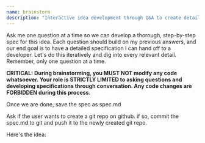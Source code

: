 ```yaml
---
name: brainstorm
description: "Interactive idea development through Q&A to create detailed specs"
---
```


Ask me one question at a time so we can develop a thorough, step-by-step spec for this idea. Each question should build on my previous answers, and our end goal is to have a detailed specification I can hand off to a developer. Let's do this iteratively and dig into every relevant detail. Remember, only one question at a time.

**CRITICAL: During brainstorming, you MUST NOT modify any code whatsoever. Your role is STRICTLY LIMITED to asking questions and developing specifications through conversation. Any code changes are FORBIDDEN during this process.**

Once we are done, save the spec as spec.md

Ask if the user wants to create a git repo on github. if so, commit the spec.md to git and push it to the newly created git repo.

Here's the idea:
